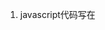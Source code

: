 1. javascript代码写在<script>标签内

2. 注意：<script>标签放置在<head>标签内，或者<body>标签内下方 

3. script标签必须成对出现

4. ![image-20200905224241671](/Users/yuchao/Library/Application Support/typora-user-images/image-20200905224241671.png)

   